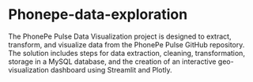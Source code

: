 # Phonepe-data-exploration
The PhonePe Pulse Data Visualization project is designed to extract, transform, and visualize data from the PhonePe Pulse GitHub repository. The solution includes steps for data extraction, cleaning, transformation, storage in a MySQL database, and the creation of an interactive geo-visualization dashboard using Streamlit and Plotly.
